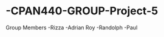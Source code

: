 -CPAN440-GROUP-Project-5
========================
Group Members
-Rizza
-Adrian Roy
-Randolph
-Paul
    

